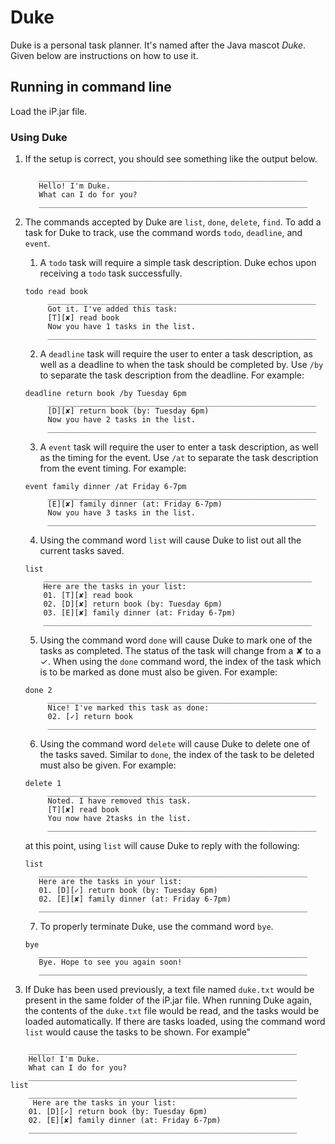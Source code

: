 # Duke 

Duke is a personal task planner. It's named after the Java mascot _Duke_. Given below are instructions on how to use it.

## Running in command line

Load the iP.jar file.

### Using Duke

1. If the setup is correct, you should see something like the output below.

   ```
	  ____________________________________________________________
	  Hello! I'm Duke. 
	  What can I do for you? 
	  ____________________________________________________________

   ```
   
2. The commands accepted by Duke are `list`, `done`, `delete`, `find`. To add a task for Duke to track, use the command words `todo`, `deadline`, and `event`. 
    1. A `todo` task will require a simple task description. Duke echos upon receiving a `todo` task successfully.
   ```
   todo read book
	    ____________________________________________________________
	    Got it. I've added this task: 
	    [T][✘] read book
	    Now you have 1 tasks in the list.
	    ____________________________________________________________

   ```
   2. A `deadline` task will require the user to enter a task description, as well as a deadline to when the task should be completed by. Use `/by` to separate the task description from the deadline. For example:
   ```
   deadline return book /by Tuesday 6pm
	    ____________________________________________________________
	    [D][✘] return book (by: Tuesday 6pm)
	    Now you have 2 tasks in the list.
	    ____________________________________________________________

   ```
   3.  A `event` task will require the user to enter a task description, as well as the timing for the event. Use `/at` to separate the task description from the event timing. For example:
   ```
   event family dinner /at Friday 6-7pm
	    ____________________________________________________________
	    [E][✘] family dinner (at: Friday 6-7pm)
	    Now you have 3 tasks in the list.
	    ____________________________________________________________

   ```
   4. Using the command word `list` will cause Duke to list out all the current tasks saved.
   ```
   list
	   ____________________________________________________________
	   Here are the tasks in your list:
	   01. [T][✘] read book
	   02. [D][✘] return book (by: Tuesday 6pm)
	   03. [E][✘] family dinner (at: Friday 6-7pm)
	   ____________________________________________________________
   ```
   5. Using the command word `done` will cause Duke to mark one of the tasks as completed. The status of the task will change from a ✘ to a ✓. When using the `done` command word, the index of the task which is to be marked as done must also be given. For example:
   ```
   done 2
	    ____________________________________________________________
	    Nice! I've marked this task as done: 
	    02. [✓] return book
	    ____________________________________________________________
   ```
   6. Using the command word `delete` will cause Duke to delete one of the tasks saved. Similar to `done`, the index of the task to be deleted must also be given. For example:
   ```
   delete 1
	    ____________________________________________________________
	    Noted. I have removed this task. 
	    [T][✘] read book
	    You now have 2tasks in the list.
	    ____________________________________________________________

   ```
   at this point, using `list` will cause Duke to reply with the following:
   ```
   list
	  ____________________________________________________________
	  Here are the tasks in your list:
	  01. [D][✓] return book (by: Tuesday 6pm)
	  02. [E][✘] family dinner (at: Friday 6-7pm)
	  ____________________________________________________________
   ```
   7. To properly terminate Duke, use the command word `bye`.
   ```
   bye
	  ____________________________________________________________
	  Bye. Hope to see you again soon!
	  ____________________________________________________________
   ```
3. If Duke has been used previously, a text file named `duke.txt` would be present in the same folder of the iP.jar file. When running Duke again, the contents of the `duke.txt` file would be read, and the tasks would be loaded automatically. If there are tasks loaded, using the command word `list` would cause the tasks to be shown. For example"
```
	____________________________________________________________
	Hello! I'm Duke. 
	What can I do for you? 
	____________________________________________________________
list
	____________________________________________________________
	 Here are the tasks in your list:
	01. [D][✓] return book (by: Tuesday 6pm)
	02. [E][✘] family dinner (at: Friday 6-7pm)
	____________________________________________________________
```